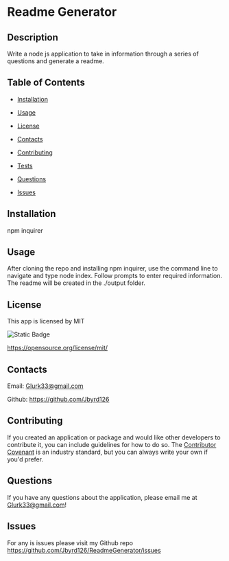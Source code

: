 # Readme Generator

  


  

## Description

Write a node js application to take in information through a series of questions and generate a readme.

## Table of Contents 

* [Installation](#installation)

* [Usage](#usage)

* [License](#license)

* [Contacts](#contacts)

* [Contributing](#contributing)

* [Tests](#tests)

* [Questions](#questions)

* [Issues](#issues)


## Installation

npm inquirer

## Usage

 After cloning the repo and installing npm inquirer, use the command line to navigate and type node index. Follow prompts to enter required information. The readme will be created in the ./output folder.


## License 
 This app is licensed by MIT

![Static Badge](https://img.shields.io/badge/license-mit-brightgreen.svg)

https://opensource.org/license/mit/


## Contacts

Email:  Glurk33@gmail.com 

Github: https://github.com/Jbyrd126


## Contributing

If you created an application or package and would like other developers to contribute it, you can include guidelines for how to do so. The [Contributor Covenant](https://www.contributor-covenant.org/) is an industry standard, but you can always write your own if you'd prefer.

## Questions

If you have any questions about the application, please email me at  Glurk33@gmail.com!

## Issues

For any is issues please visit my Github repo  https://github.com/Jbyrd126/ReadmeGenerator/issues


